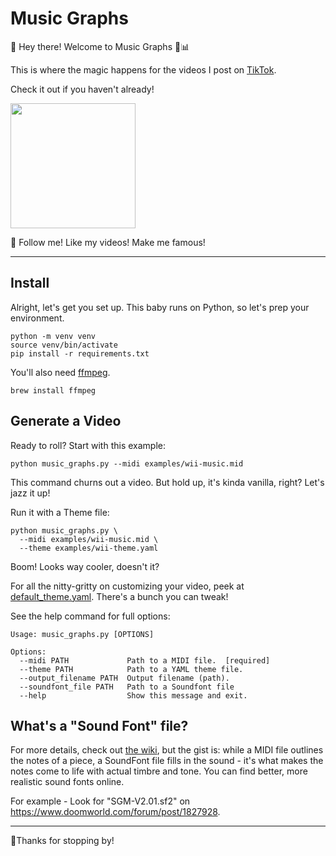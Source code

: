 # Music Graphs

👋 Hey there! Welcome to Music Graphs 🎵📊

This is where the magic happens for the videos I post on [TikTok](https://tiktok.com/@music_graphs).

Check it out if you haven't already!

<a href="https://www.tiktok.com/@music_graphs">
  <img width="200px" 
       src="https://img.shields.io/badge/TikTok-000000?style=for-the-badge&logo=tiktok&logoColor=white"
  />
</a>

🤩 Follow me! Like my videos! Make me famous!

---

## Install

Alright, let's get you set up. This baby runs on Python, so let's prep your environment.

```commandline
python -m venv venv
source venv/bin/activate
pip install -r requirements.txt

```

You'll also need [ffmpeg](https://formulae.brew.sh/formula/ffmpeg).

```commandline
brew install ffmpeg
```

## Generate a Video

Ready to roll? Start with this example:

```commandline
python music_graphs.py --midi examples/wii-music.mid
```

This command churns out a video. But hold up, it's kinda vanilla, right? Let's jazz it up!

Run it with a Theme file:

```commandline
python music_graphs.py \
  --midi examples/wii-music.mid \
  --theme examples/wii-theme.yaml
```

Boom! Looks way cooler, doesn't it?

For all the nitty-gritty on customizing your video, peek at [default_theme.yaml](assets%2Fdefault_theme.yaml). There's a
bunch you can tweak!

See the help command for full options:

```commandline
Usage: music_graphs.py [OPTIONS]

Options:
  --midi PATH             Path to a MIDI file.  [required]
  --theme PATH            Path to a YAML theme file.
  --output_filename PATH  Output filename (path).
  --soundfont_file PATH   Path to a Soundfont file
  --help                  Show this message and exit.
```

## What's a "Sound Font" file?

For more details, check out [the wiki](https://en.wikipedia.org/wiki/SoundFont), but the gist is: while a MIDI file
outlines the notes of a piece, a SoundFont file fills in the sound - it's what makes the notes come to life with actual
timbre and tone.
You can find better, more realistic sound fonts online.

For example - Look for "SGM-V2.01.sf2" on https://www.doomworld.com/forum/post/1827928.

---

🙏Thanks for stopping by!

